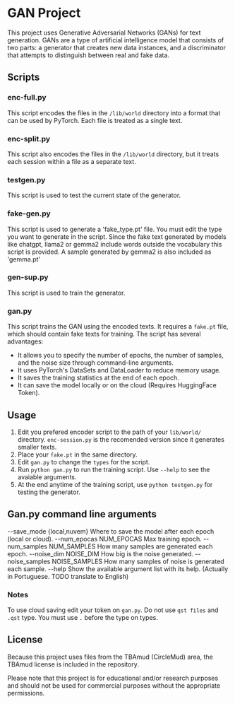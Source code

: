 # GAN Project

This project uses Generative Adversarial Networks (GANs) for text generation. GANs are a type of artificial intelligence model that consists of two parts: a generator that creates new data instances, and a discriminator that attempts to distinguish between real and fake data.

## Scripts



### enc-full.py

This script encodes the files in the `/lib/world` directory into a format that can be used by PyTorch. Each file is treated as a single text.

### enc-split.py

This script also encodes the files in the `/lib/world` directory, but it treats each session within a file as a separate text.

### testgen.py

This script is used to test the current state of the generator.

### fake-gen.py

This script is used to generate a 'fake_type.pt' file. You must edit the type you want to generate in the script. Since the fake text generated by models like chatgpt, llama2 or gemma2 include words outside the vocabulary this script is provided. A sample generated by gemma2 is also included as 'gemma.pt'

### gen-sup.py

This script is used to train the generator. 


### gan.py

This script trains the GAN using the encoded texts. It requires a `fake.pt` file, which should contain fake texts for training. The script has several advantages:

- It allows you to specify the number of epochs, the number of samples, and the noise size through command-line arguments.
- It uses PyTorch's DataSets and DataLoader to reduce memory usage.
- It saves the training statistics at the end of each epoch.
- It can save the model locally or on the cloud (Requires HuggingFace Token).

## Usage

1) Edit you prefered encoder script to the path of your `lib/world/` directory. `enc-session.py` is the recomended version since it generates smaller texts.
2) Place your `fake.pt` in the same directory.
3) Edit `gan.py` to change the `types` for the script.
4) Run `python gan.py` to run the training script. Use `--help` to see the avaiable arguments.
5) At the end anytime of the training script, use `python testgen.py` for testing the generator.

## Gan.py command line arguments

--save_mode {local,nuvem}
                        Where to save the model after each epoch (local or cloud).
  --num_epocas NUM_EPOCAS
                        Max training epoch.
  --num_samples NUM_SAMPLES
                        How many samples are generated each epoch.
  --noise_dim NOISE_DIM
                        How big is the noise generated.
  --noise_samples NOISE_SAMPLES
                        How many samples of noise is generated each sample.
  --help
                        Show the available argument list with its help. (Actually in Portuguese. TODO translate to English)

### Notes

To use cloud saving edit your token on `gan.py`. Do not use `qst files` and `.qst` type.
You must use `.` before the type on types.

## License

Because this project uses files from the TBAmud (CircleMud) area, the TBAmud license is included in the repository.

Please note that this project is for educational and/or research purposes and should not be used for commercial purposes without the appropriate permissions.

